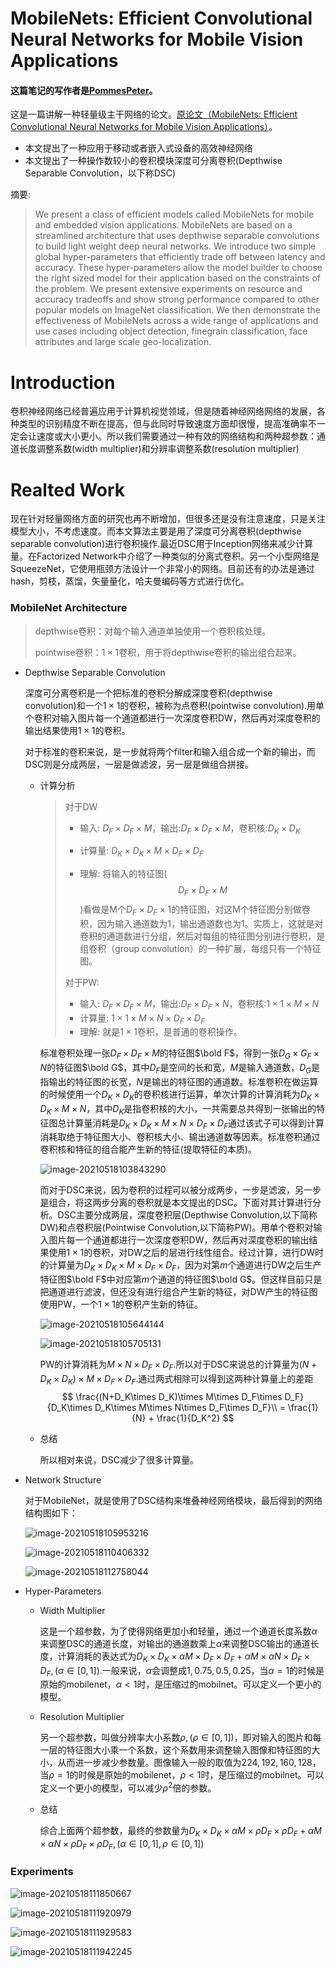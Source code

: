 # MobileNets: Efficient Convolutional Neural Networks for Mobile Vision Applications

#### 这篇笔记的写作者是[PommesPeter](https://github.com/PommesPeter)。

这是一篇讲解一种轻量级主干网络的论文。[原论文（MobileNets: Efficient Convolutional Neural Networks for Mobile Vision Applications）](https://arxiv.org/abs/1704.04861)。

- 本文提出了一种应用于移动或者嵌入式设备的高效神经网络
- 本文提出了一种操作数较小的卷积模块深度可分离卷积(Depthwise Separable Convolution，以下称DSC)

摘要:

> We present a class of efficient models called MobileNets for mobile and embedded vision applications. MobileNets are based on a streamlined architecture that uses depthwise separable convolutions to build light weight deep neural networks. We introduce two simple global hyper-parameters that efficiently trade off between latency and accuracy. These hyper-parameters allow the model builder to choose the right sized model for their application based on the constraints of the problem. We present extensive experiments on resource and accuracy tradeoffs and show strong performance compared to other popular models on ImageNet classification. We then demonstrate the effectiveness of MobileNets across a wide range of applications and use cases including object detection, finegrain classification, face attributes and large scale geo-localization.

# Introduction

卷积神经网络已经普遍应用于计算机视觉领域，但是随着神经网络网络的发展，各种类型的识别精度不断在提高，但与此同时导致速度方面却很慢，提高准确率不一定会让速度或大小更小。所以我们需要通过一种有效的网络结构和两种超参数：通道长度调整系数(width multiplier)和分辨率调整系数(resolution multiplier)

# Realted Work

现在针对轻量网络方面的研究也再不断增加，但很多还是没有注意速度，只是关注模型大小，不考虑速度。而本文算法主要是用了深度可分离卷积(depthwise separable convolution)进行卷积操作.最近DSC用于Inception网络来减少计算量。在Factorized Network中介绍了一种类似的分离式卷积。另一个小型网络是SqueezeNet，它使用瓶颈方法设计一个非常小的网络。目前还有的办法是通过hash，剪枝，蒸馏，矢量量化，哈夫曼编码等方式进行优化。

### MobileNet Architecture

> depthwise卷积：对每个输入通道单独使用一个卷积核处理。
>
> pointwise卷积：$1\times1$卷积，用于将depthwise卷积的输出组合起来。

- Depthwise Separable Convolution

  深度可分离卷积是一个把标准的卷积分解成深度卷积(depthwise convolution)和一个$1\times1$的卷积，被称为点卷积(pointwise convolution).用单个卷积对输入图片每一个通道都进行一次深度卷积DW，然后再对深度卷积的输出结果使用$1\times1$的卷积。

  对于标准的卷积来说，是一步就将两个filter和输入组合成一个新的输出，而DSC则是分成两层，一层是做滤波，另一层是做组合拼接。

  + 计算分析

    > 对于DW
    >
    > - 输入: $D_F\times D_F\times M$，输出:$D_F\times D_F\times M$，卷积核:$D_K\times D_K$
    >
    > - 计算量: $D_K\times D_K\times M\times D_F\times D_F$
    > - 理解: 将输入的特征图($$D_F\times D_F\times M$$)看做是M个$D_F\times D_F\times1$的特征图，对这M个特征图分别做卷积，因为输入通道数为1，输出通道数也为1。实质上，这就是对卷积的通道数进行分组，然后对每组的特征图分别进行卷积，是组卷积（group convolution）的一种扩展，每组只有一个特征图。
    >
    > 对于PW:
    >
    > - 输入: $D_F\times D_F\times M$，输出:$D_F\times D_F\times N$，卷积核:$1\times1\times M\times N$
    > - 计算量: $1\times1\times M\times N\times D_F\times D_F$
    > - 理解: 就是$1\times1$卷积，是普通的卷积操作。

    标准卷积处理一张$D_F\times D_F\times M$的特征图$\bold F$，得到一张$D_G\times G_F\times N$的特征图$\bold G$，其中$D_F$是空间的长和宽，$M$是输入通道数，$D_G$是指输出的特征图的长宽，$N$是输出的特征图的通道数。标准卷积在做运算的时候使用一个$D_K\times D_K$的卷积核进行运算，单次计算的计算消耗为$D_K\times D_K\times M\times N$，其中$D_K$是指卷积核的大小，一共需要总共得到一张输出的特征图总计算量消耗是$D_K\times D_K\times M\times N\times D_F\times D_F$通过该式子可以得到计算消耗取绝于特征图大小、卷积核大小、输出通道数等因素。标准卷积通过卷积核和特征的组合能产生新的特征(提取特征的本质)。

    ![image-20210518103843290](./src/MobileNets-Efficient-Convolutional-Neural-Networks-for-Mobile-Vision-Applications/image-20210518103843290.png)

    而对于DSC来说，因为卷积的过程可以被分成两步，一步是滤波，另一步是组合，将这两步分离的卷积就是本文提出的DSC。下面对其计算进行分析。DSC主要分成两层，深度卷积层(Depthwise Convolution,以下简称DW)和点卷积层(Pointwise Convolution,以下简称PW)。用单个卷积对输入图片每一个通道都进行一次深度卷积DW，然后再对深度卷积的输出结果使用$1\times1$的卷积，对DW之后的层进行线性组合。经过计算，进行DW时的计算量为$D_K\times D_K\times M\times D_F\times D_F$，因为对第$m$个通道进行DW之后生产特征图$\bold F$中对应第$m$个通道的特征图$\bold G$。但这样目前只是把通道进行滤波，但还没有进行组合产生新的特征，对DW产生的特征图使用PW，一个$1\times1$的卷积产生新的特征。

    ![image-20210518105644144](./src/MobileNets-Efficient-Convolutional-Neural-Networks-for-Mobile-Vision-Applications/image-20210518105644144.png)

    ![image-20210518105705131](./src/MobileNets-Efficient-Convolutional-Neural-Networks-for-Mobile-Vision-Applications/image-20210518105705131.png)

    PW的计算消耗为$M\times N\times D_F\times D_F$.所以对于DSC来说总的计算量为$(N+D_K\times D_K)\times M\times D_F\times D_F$.通过两式相除可以得到这两种计算量上的差距
    $$
    \frac{(N+D_K\times D_K)\times M\times D_F\times D_F}{D_K\times D_K\times M\times N\times D_F\times D_F}\\ = \frac{1}{N} + \frac{1}{D_K^2}
    $$

  + 总结

    所以相对来说，DSC减少了很多计算量。

- Network Structure

  对于MobileNet，就是使用了DSC结构来堆叠神经网络模块，最后得到的网络结构图如下：

  ![image-20210518105953216](./src/MobileNets-Efficient-Convolutional-Neural-Networks-for-Mobile-Vision-Applications/image-20210518105953216.png)

  ![image-20210518110406332](./src/MobileNets-Efficient-Convolutional-Neural-Networks-for-Mobile-Vision-Applications/image-20210518110406332.png)

  ![image-20210518112758044](src/MobileNets-Efficient-Convolutional-Neural-Networks-for-Mobile-Vision-Applications/image-20210518112758044.png)

- Hyper-Parameters

  - Width Multiplier

    这是一个超参数，为了使得网络更加小和轻量，通过一个通道长度系数$\alpha$来调整DSC的通道长度，对输出的通道数乘上$\alpha$来调整DSC输出的通道长度，计算消耗的表达式为$D_K\times D_K\times\alpha M\times D_F\times D_F+\alpha M\times\alpha N\times D_F\times D_F,(\alpha\in [0,1])$.一般来说，$\alpha$会调整成$1,0.75,0.5,0.25$，当$\alpha=1$的时候是原始的mobilenet，$\alpha<1$时，是压缩过的mobilnet。可以定义一个更小的模型。

  - Resolution Multiplier

    另一个超参数，叫做分辨率大小系数$\rho,(\rho\in[0,1])$，即对输入的图片和每一层的特征图大小乘一个系数，这个系数用来调整输入图像和特征图的大小，从而进一步减少参数量。图像输入一般的取值为$224,192,160,128$，当$\rho=1$的时候是原始的mobilenet，$\rho<1$时，是压缩过的mobilnet。可以定义一个更小的模型，可以减少$\rho^2$倍的参数。

  - 总结

    综合上面两个超参数，最终的参数量为$D_K\times D_K\times\alpha M\times\rho D_F\times\rho D_F+\alpha M\times\alpha N\times\rho D_F\times\rho D_F,(\alpha\in[0,1],\rho\in[0,1])$

### Experiments

![image-20210518111850667](./src/MobileNets-Efficient-Convolutional-Neural-Networks-for-Mobile-Vision-Applications/image-20210518111850667.png)

![image-20210518111920979](src/MobileNets-Efficient-Convolutional-Neural-Networks-for-Mobile-Vision-Applications/image-20210518111920979.png)

![image-20210518111929583](src/MobileNets-Efficient-Convolutional-Neural-Networks-for-Mobile-Vision-Applications/image-20210518111929583.png)

![image-20210518111942245](src/MobileNets-Efficient-Convolutional-Neural-Networks-for-Mobile-Vision-Applications/image-20210518111942245.png)



